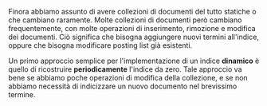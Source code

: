 Finora abbiamo assunto di avere collezioni di documenti del tutto statiche o che cambiano raramente.
Molte collezioni di documenti però cambiano frequentemente, con molte operazioni di inserimento, rimozione e modifica dei documenti.
Ciò significa che bisogna aggiungere nuovi termini all'indice, oppure che bisogna modificare posting list già esistenti.

Un primo approccio semplice per l'implementazione di un indice **dinamico** è quello di ricostruire **periodicamente** l'indice da zero.
Tale approccio va bene se abbiamo poche operazioni di modifica della collezione, e se non abbiamo necessità di indicizzare un nuovo documento nel brevissimo termine.

